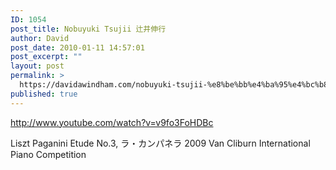 ```yaml
---
ID: 1054
post_title: Nobuyuki Tsujii 辻井伸行
author: David
post_date: 2010-01-11 14:57:01
post_excerpt: ""
layout: post
permalink: >
  https://davidawindham.com/nobuyuki-tsujii-%e8%be%bb%e4%ba%95%e4%bc%b8%e8%a1%8c/
published: true
---
```

http://www.youtube.com/watch?v=v9fo3FoHDBc

Liszt Paganini Etude No.3, ラ・カンパネラ 2009 Van Cliburn International Piano Competition